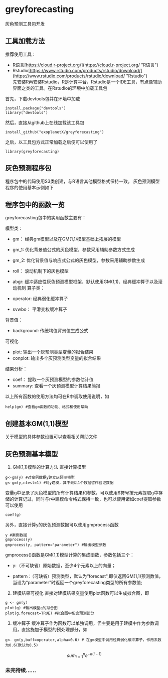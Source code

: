 
# greyforecasting

灰色预测工具包开发 

## 工具加载方法
推荐使用工具：
- R语言[https://cloud.r-project.org/](https://cloud.r-project.org/ "R语言")
- Rstudio[https://www.rstudio.com/products/rstudio/download/](https://www.rstudio.com/products/rstudio/download/ "Rstudio")  
先安装R再安装Rstudio，R是计算平台，Rstudio是一个IDE工具，有点像辅助界面之类的工具。在Rstudio的环境中加载工具包  

首先，下载devtools包并在环境中加载
~~~{r}
install.package("devtools")
library("devtools")
~~~
然后，直接从github上在线加载该工具包
~~~{r}
install_github("exoplanetX/greyforecasting")
~~~
之后，以工具包方式正常加载之后便可以使用了
~~~{r}
library(greyforecasting)
~~~
## 灰色预测程序包

程序包中的代码使用S3类创建，与R语言其他模型格式保持一致。
灰色预测模型程序的使用基本示例如下

## 程序包中的函数一览 

greyforecasting包中的实用函数主要有： 

模型类： 

- gm： 经典gm模型以及在GM(1,1)模型基础上拓展的模型 
- gm_1: 优化背景值公式的灰色模型，参数采用辅助参数方式生成 
- gm_2: 优化背景值与响应式公式的灰色模型，参数采用辅助参数生成 
- roll： 滚动机制下的灰色模型 
- abgr: 缓冲适应性灰色预测模型框架，默认使用GM(1,1)、经典缓冲算子以及滚动机制
算子类： 

- operator: 经典弱化缓冲算子 
- svwbo： 平滑变权缓冲算子 

背景值： 

- background: 传统均值背景值生成公式 

可视化 

- plot: 输出一个灰预测类型变量的拟合结果 
- conplot: 输出多个灰预测类型变量的拟合结果 

结果分析：

- coef： 提取一个灰预测模型的参数估计值 
- summary: 查看一个灰预测模型计算结果简报 

以上所有函数的使用方法均可在R中调取使用说明，如 

~~~{r}
help(gm) #查看gm函数的功能、格式和使用帮助
~~~

## 创建基本GM(1,1)模型
关于模型的具体参数设置可以查看相关帮助文件
## 灰色预测基本模型

1. GM(1,1)模型的计算方法
直接计算模型
~~~
g<-gm(y) #对案例数据y建立灰预测模型
g<-gm(y,ntest=1) #对y建模，其中最后1个数据留作验证数据
~~~
变量g中记录了灰色模型的所有计算结果和参数，可以使用$符号按元素提取g中存储的计算记过，同时与r中建模命令格式保持一致，也可以使用诸如coef提取参数可以使用 

~~~
coef(g)
~~~ 
另外，直接计算y的灰色预测数据可以使用gmprocess函数

~~~{r}
y #案例数据
gmprocess(y) 
gmprocess(y, pattern="parameter") #输出模型参数
~~~ 

gmprocess()函数是GM(1,1)模型计算的集成函数，参数包括三个： 

- y:（不可缺省）原始数据，至少4个元素以上的向量； 

- pattern：（可缺省）预测类型，默认为“forecast",即仅返回GM(1,1)预测数值，当设为“parameter"时返回一个greyforecasting类型的所有参数值;  

2. 建模结果可视化 
直接对建模结果变量使用plot函数可以生成拟合图，即 

~~~{r}
g <- gm(y)
plot(g) #输出模型g的拟合图
plot(g,forecast=TRUE) #拟合图中包含预测部分
~~~

3. 缓冲算子
缓冲算子作为函数可以单独调用，但主要是用于建模中作为参数调用，直接施加于模型的预处理部分，如

~~~{r}
g<- gm(y,buff=operator,alpha=0.6) # 在gm模型中调用经典弱化缓冲算子，作用系数为0.6(默认为0.5)
~~~

$$sum^{n}_{i=1} e^{-a(i-1)}$$
### 未完待续......

